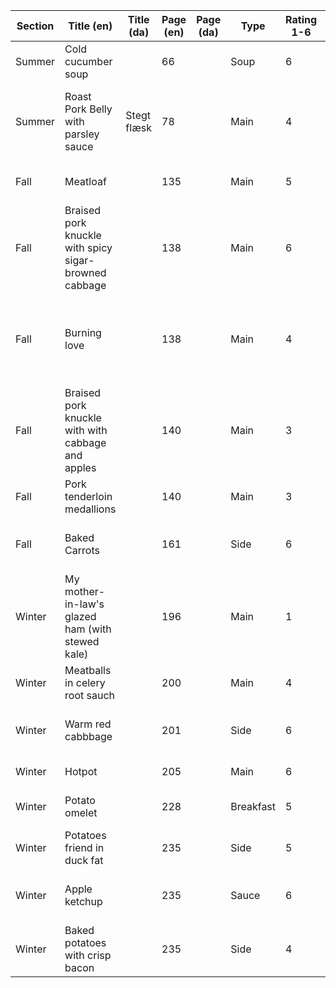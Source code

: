 | Section | Title (en)                                            | Title (da)  | Page (en) | Page (da) | Type      | Rating 1-6 | Comments                                     | Improvements or Substitutes                                                       | Rated by    |
|---------|-------------------------------------------------------|-------------|-----------|-----------|-----------|------------|----------------------------------------------|-----------------------------------------------------------------------------------|-------------|
| Summer  | Cold cucumber soup                                    |             | 66        |           | Soup      | 6          | Very refreshing                              | Thickens in fridge                                                                | Stefanie    |
| Summer  | Roast Pork Belly with parsley sauce                   | Stegt flæsk | 78        |           | Main      | 4          |                                              | Halve sauce amount, use 30g+ parsley (for half sauce amount), salt skin well!     | sword-smith |
| Fall    | Meatloaf                                              |             | 135       |           | Main      | 5          |                                              | Associated sauerkraut is a great fit                                              | sword-smith |
| Fall    | Braised pork knuckle with spicy sigar-browned cabbage |             | 138       |           | Main      | 6          | Phenomenal                                   | Serve with beer and rye break, associated cabbage is worth the work               | sword-smith |
| Fall    | Burning love                                          |             | 138       |           | Main      | 4          | Great for fast, easy dinner                  | Frying onion can take a long time. Start by steaming them in pan for five minutes | sword-smith |
| Fall    | Braised pork knuckle with with cabbage and apples     |             | 140       |           | Main      | 3          | Make the other braised pork knuckle instead  |                                                                                   | sword-smith |
| Fall    | Pork tenderloin medallions                            |             | 140       |           | Main      | 3          | Good but a bit dry, the onions help          |                                                                                   | sword-smith |
| Fall    | Baked Carrots                                         |             | 161       |           | Side      | 6          | Didn't know vegetables could taste this good | Replace half of carrots with kohlrabi or parsnip                                  | sword-smith |
| Winter  | My mother-in-law's glazed ham (with stewed kale)      |             | 196       |           | Main      | 1          | Don't make this                              |                                                                                   | sword-smith |
| Winter  | Meatballs in celery root sauch                        |             | 200       |           | Main      | 4          |                                              |                                                                                   | sword-smith |
| Winter  | Warm red cabbbage                                     |             | 201       |           | Side      | 6          | Magnificent rødkøl, Christmas dish           |                                                                                   | sword-smith |
| Winter  | Hotpot                                                |             | 205       |           | Main      | 6          |                                              |                                                                                   | sword-smith |
| Winter  | Potato omelet                                         |             | 228       |           | Breakfast | 5          | Solid omelet                                 | Double or quadruple bacon                                                         | sword-smith |
| Winter  | Potatoes friend in duck fat                           |             | 235       |           | Side      | 5          | Fantastic "French fries"                     | Probably also good with pig fat                                                   | sword-smith |
| Winter  | Apple ketchup                                         |             | 235       |           | Sauce     | 6          | Make with above potatoes in duck fat!        | Also good in burgers and with other foods                                         | sword-smith |
| Winter  | Baked potatoes with crisp bacon                       |             | 235       |           | Side      | 4          | Very good potatoes                           |                                                                                   | sword-smith |
